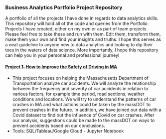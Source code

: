 ### Business Analytics Portfolio Project Repository

A portfolio of all the projects I have done in regards to data analytics skills.
This repository will hold all of the code and queries from the Portfolio Projects I have created, either on my own or as part of team projects.
Please feel free to take these and run with them. Edit them, transform them, make them your own and find your insights and truths.
I hope this serves as a neat guideline to anyone new to data analytics and looking to dip their toes in the waters of data science.
More importantly, I hope this repository can help you in your personal and professional journey!

#### [Project 1: How to Improve the Safety of Driving in MA](https://github.com/jrlemarr/BA775_Project/blob/main/Team%20Assignment-Team-6.ipynb)
- This project focuses on helping the Massachusetts Department of Transportation analyze car accidents. We will analyze the relationship between the frequency and severity of car accidents in relation to various factors, for example time period, road sections, weather conditions and locations. We will try to understand the patterns of car crashes in MA and what actions could be taken by the massDOT to prevent crashes in the future. In addition, we have joined our data with a Covid dataset to find out the influence of Covid on car crashes. After our analysis, suggestions could be made to the massDOT on ways to prevent accidents based on our conclusions.
- Tools: SQL/Tableau/Google Cloud - Jupyter Notebook
